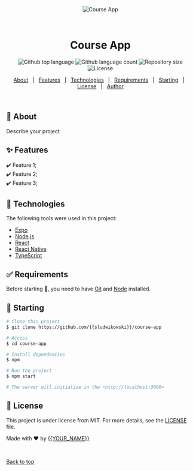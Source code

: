 <div align="center" id="top">
  <img src="./.github/app.gif" alt="Course App" />

  &#xa0;

  <!-- <a href="https://courseapp.netlify.app">Demo</a> -->
</div>

<h1 align="center">Course App</h1>

<p align="center">
  <img alt="Github top language" src="https://img.shields.io/github/languages/top/{{YOUR_GITHUB_USERNAME}}/course-app?color=56BEB8">

  <img alt="Github language count" src="https://img.shields.io/github/languages/count/{{YOUR_GITHUB_USERNAME}}/course-app?color=56BEB8">

  <img alt="Repository size" src="https://img.shields.io/github/repo-size/{{YOUR_GITHUB_USERNAME}}/course-app?color=56BEB8">

  <img alt="License" src="https://img.shields.io/github/license/{{YOUR_GITHUB_USERNAME}}/course-app?color=56BEB8">

  <!-- <img alt="Github issues" src="https://img.shields.io/github/issues/{{YOUR_GITHUB_USERNAME}}/course-app?color=56BEB8" /> -->

  <!-- <img alt="Github forks" src="https://img.shields.io/github/forks/{{YOUR_GITHUB_USERNAME}}/course-app?color=56BEB8" /> -->

  <!-- <img alt="Github stars" src="https://img.shields.io/github/stars/{{YOUR_GITHUB_USERNAME}}/course-app?color=56BEB8" /> -->
</p>

<!-- Status -->

<!-- <h4 align="center">
	🚧  Course App 🚀 Under construction...  🚧
</h4>

<hr> -->

<p align="center">
  <a href="#dart-about">About</a> &#xa0; | &#xa0;
  <a href="#sparkles-features">Features</a> &#xa0; | &#xa0;
  <a href="#rocket-technologies">Technologies</a> &#xa0; | &#xa0;
  <a href="#white_check_mark-requirements">Requirements</a> &#xa0; | &#xa0;
  <a href="#checkered_flag-starting">Starting</a> &#xa0; | &#xa0;
  <a href="#memo-license">License</a> &#xa0; | &#xa0;
  <a href="https://github.com/{{YOUR_GITHUB_USERNAME}}" target="_blank">Author</a>
</p>

<br>

## :dart: About ##

Describe your project

## :sparkles: Features ##

:heavy_check_mark: Feature 1;\
:heavy_check_mark: Feature 2;\
:heavy_check_mark: Feature 3;

## :rocket: Technologies ##

The following tools were used in this project:

- [Expo](https://expo.io/)
- [Node.js](https://nodejs.org/en/)
- [React](https://pt-br.reactjs.org/)
- [React Native](https://reactnative.dev/)
- [TypeScript](https://www.typescriptlang.org/)

## :white_check_mark: Requirements ##

Before starting :checkered_flag:, you need to have [Git](https://git-scm.com) and [Node](https://nodejs.org/en/) installed.

## :checkered_flag: Starting ##

```bash
# Clone this project
$ git clone https://github.com/{{sludwikowski}}/course-app

# Access
$ cd course-app

# Install dependencies
$ npm

# Run the project
$ npm start

# The server will initialize in the <http://localhost:3000>
```

## :memo: License ##

This project is under license from MIT. For more details, see the [LICENSE](LICENSE.md) file.


Made with :heart: by <a href="https://github.com/{{YOUR_GITHUB_USERNAME}}" target="_blank">{{YOUR_NAME}}</a>

&#xa0;

<a href="#top">Back to top</a>
